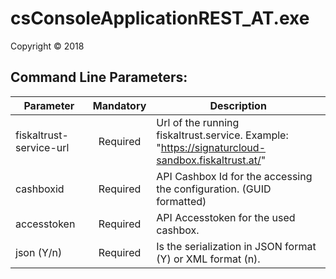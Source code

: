 # csConsoleApplicationREST_AT.exe

Copyright ©  2018

## Command Line Parameters:
  
| Parameter 			  	| Mandatory | Description 																						|
| --------------------------|:---------:|---------------------------------------------------------------------------------------------------|
| fiskaltrust-service-url	| Required  | Url of the running fiskaltrust.service. Example: "https://signaturcloud-sandbox.fiskaltrust.at/"	|
| cashboxid	        		| Required	| API Cashbox Id for the accessing the configuration. (GUID formatted)								|
| accesstoken				| Required	| API Accesstoken for the used cashbox.																|
| json (Y/n)   				| Required  | Is the serialization in JSON format (Y) or XML format (n).										|
